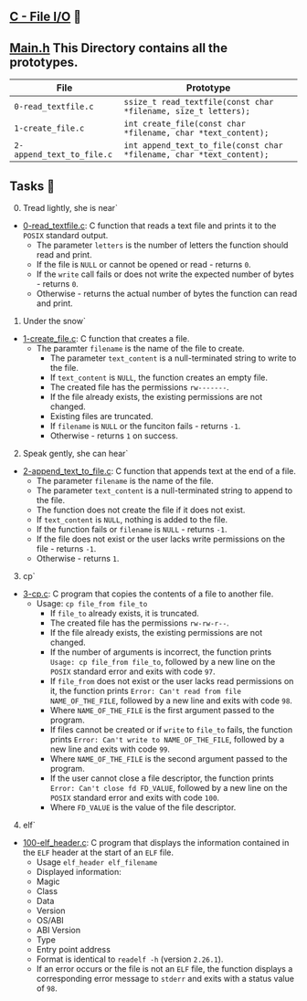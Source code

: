 ## [C - File I/O](0x15-file_io) :file_folder:


## [Main.h](./main.h) This Directory contains all the prototypes. 

| File                      | Prototype                                                            |
| ------------------------- | -------------------------------------------------------------------- |
| `0-read_textfile.c`       | `ssize_t read_textfile(const char *filename, size_t letters);`       |
| `1-create_file.c`         | `int create_file(const char *filename, char *text_content);`         |
| `2-append_text_to_file.c` | `int append_text_to_file(const char *filename, char *text_content);` |

## Tasks :page_with_curl:

0. Tread lightly, she is near`
  * [0-read_textfile.c](./0-read_textfile.c): C function that reads a text file and
    prints it to the `POSIX` standard output.
      * The parameter `letters` is the number of letters the function should read and print.
      * If the file is `NULL` or cannot be opened or read - returns `0`.
      * If the `write` call fails or does not write the expected number of bytes - returns `0`.
      * Otherwise - returns the actual number of bytes the function can read and print.

1. Under the snow`
  * [1-create_file.c](./1-create_file.c): C function that creates a file.
    * The paramter `filename` is the name of the file to create.
      * The parameter `text_content` is a null-terminated string to write to the file.
      * If `text_content` is `NULL`, the function creates an empty file.
      * The created file has the permissions `rw-------`.
      * If the file already exists, the existing permissions are not changed.
      * Existing files are truncated.
      * If `filename` is `NULL` or the funciton fails - returns `-1`.
      * Otherwise - returns `1` on success.

2. Speak gently, she can hear`
  * [2-append_text_to_file.c](./2-append_text_to_file.c): C function that appends text at
    the end of a file.
      * The parameter `filename` is the name of the file.
      * The parameter `text_content` is a null-terminated string to append to the file.
      * The function does not create the file if it does not exist.
      * If `text_content` is `NULL`, nothing is added to the file.
      * If the function fails or `filename` is `NULL` - returns `-1`.
      * If the file does not exist or the user lacks write permissions on the file - returns `-1`.
      * Otherwise - returns `1`.
3. cp`
  * [3-cp.c](./3-cp.c): C program that copies the contents of a file to another file.
    * Usage: `cp file_from file_to`
      * If `file_to` already exists, it is truncated.
      * The created file has the permissions `rw-rw-r--`.
      * If the file already exists, the existing permissions are not changed.
      * If the number of arguments is incorrect, the function prints `Usage: cp file_from
        file_to`, followed by a new line on the `POSIX` standard error and exits with code `97`.
      * If `file_from` does not exist or the user lacks read permissions on it,
        the function prints `Error: Can't read from file NAME_OF_THE_FILE`, followed by a new
        line and exits with code `98`.
      * Where `NAME_OF_THE_FILE` is the first argument passed to the program.
      * If files cannot be created or if `write` to `file_to` fails, the function prints
        `Error: Can't write to NAME_OF_THE_FILE`, followed by a new line and exits with code `99`.
      * Where `NAME_OF_THE_FILE` is the second argument passed to the program.
      * If the user cannot close a file descriptor, the function prints `Error:
        Can't close fd FD_VALUE`, followed by a new line on the `POSIX` standard
	error and exits with code `100`.
      * Where `FD_VALUE` is the value of the file descriptor.
4. elf`
  * [100-elf_header.c](./100-elf_header.c): C program that displays the information contained
    in the `ELF` header at the start of an `ELF` file.
      * Usage `elf_header elf_filename`
      * Displayed information:
      * Magic
      * Class
      * Data
      * Version
      * OS/ABI
      * ABI Version
      * Type
      * Entry point address
      * Format is identical to `readelf -h` (version `2.26.1`).
      * If an error occurs or the file is not an `ELF` file, the function displays a
        corresponding error message to `stderr` and exits with a status value of `98`.
